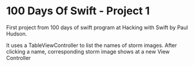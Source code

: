 # 100 Days Of Swift - Project 1

First project from 100 days of swift program at Hacking with Swift by Paul Hudson.

It uses a TableViewController to list the names of storm images. After clicking a name, corresponding storm image shows at a new View Controller
